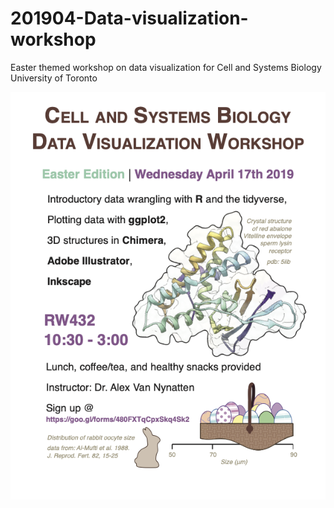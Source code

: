# 201904-Data-visualization-workshop

Easter themed workshop on data visualization for Cell and Systems Biology University of Toronto

![Poster-to-show](https://github.com/alexvannynatten/201904-Data-visualization-workshop/blob/8f265511800879b93f214d3567cbf9e2c6a7ca6d/Poster%20(for%20posting).png)
